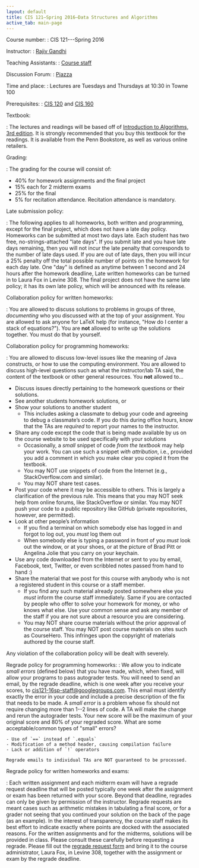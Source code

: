 ```yaml
---
layout: default
title: CIS 121—Spring 2016—Data Structures and Algorithms
active_tab: main-page
---
```


Course number:
: CIS 121---Spring 2016

Instructor:
: [Rajiv Gandhi](mailto:rajivg100@gmail.com)

Teaching Assistants:
: [Course staff](staff.html)

Discussion Forum:
: [Piazza](https://piazza.com/upenn/spring2016/cis121/)

Time and place:
: Lectures are Tuesdays and Thursdays at 10:30 in Towne 100

Prerequisites:
: [CIS 120](http://www.seas.upenn.edu/~cis120/) and [CIS 160](http://www.thepigeonholeprinciple.com)

Textbook:

: The lectures and readings will be based off of
[Introduction to Algorithms, 3rd edition](http://www.amazon.com/Introduction-Algorithms-3rd-Thomas-Cormen/dp/0262033844/).
It is strongly recommended that you buy this textbook for the readings. It is available from the Penn Bookstore, as well as various online retailers.

Grading:

: The grading for the course will consist of:

* 40% for homework assignments and the final project
* 15% each for 2 midterm exams
* 25% for the final
* 5% for recitation attendance. Recitation attendance is mandatory.

Late submission policy:

: The following applies to all homeworks, both written and programming, except
for the final project, which does not have a late day policy. Homeworks can be
submitted at most two days late. Each student has two free, no-strings-attached
"late days". If you submit late and you have late days remaining, then you will
not incur the late penalty that corresponds to the number of late days used. If
you are out of late days, then you will incur a 25% penalty off the total
possible number of points on the homework for each day late. One "day" is
defined as anytime between 1 second and 24 hours after the homework deadline,
Late written homeworks can be turned in to Laura Fox in Levine 308. The final
project does not have the same late policy; it has its own late policy, which
will be announced with its release.

Collaboration policy for written homeworks:

: You are allowed to discuss solutions to problems in groups of three,
*documenting* who you discussed with at the top of your assignment. You are
allowed to ask anyone for LaTeX help (for instance, "How do I center a stack of
equations?"). You are **not** allowed to write up the solutions together. You
must do that by yourself.

Collaboration policy for programming homeworks:

: You are allowed to discuss low-level issues like the meaning of Java
 constructs, or how to use the computing environment. You are allowed to discuss
 high-level questions such as what the instructor/lab TA said, the content of
 the textbook or other general resources. You **not** allowed to...

-   Discuss issues directly pertaining to the homework questions or
    their solutions.
-   See another students homework solutions, or
-   Show your solutions to another student
    -   This includes asking a classmate to debug your code and agreeing
        to debug a classmate’s code. If you do this during office hours,
        know that the TAs are *required* to report your names to the
        instructor.
-   Share any code except the code that is being made available by us on
    the course website to be used specifically with your solutions
    -   Occasionally, a *small* snippet of code *from the textbook* may help
        your work. You can use such a snippet *with attribution*, i.e.,
        provided you add a comment in which you make clear you copied it
        from the textbook.
    -   You may NOT use snippets of code from the Internet (e.g.,
        StackOverflow.com and similar).
    -   You may NOT share test cases.
-   Post your code where it may be accessible to others. This is largely a
    clarification of the previous rule. This means that you may NOT seek help
    from online forums, like StackOverflow or similar. You may NOT push your
    code to a public repository like GitHub (private repositories, however, are
    permitted).
-   Look at other people’s information
    -   If you find a terminal on which somebody else has logged in and
        forgot to log out, you *must* log them out
    -   When somebody else is typing a password in front of you *must*
        look out the window, or at your shoes, or at the picture of Brad
        Pitt or Angelina Jolie that you carry on your keychain.
-   Use any code downloaded from the Internet or sent to you by email,
    Facebook, text, Twitter, or even scribbled notes passed from hand to
    hand :)
-   Share the material that we post for this course with anybody who is
    not a registered student in this course or a staff member.
    -   If you find any such material already posted somewhere else you
        *must* inform the course staff immediately. Same if you are
        contacted by people who offer to solve your homework for money,
        or who knows what else. Use your common sense and ask any member
        of the staff if you are not sure about a resource you are
        considering.
    -   You may NOT share course materials without the prior approval of the
        course staff. You may NOT post course materials on sites such as
        CourseHero. This infringes upon the copyright of materials authored by
        the course staff.

Any violation of the collaboration policy will be dealt with severely.

Regrade policy for programming homeworks:
: We allow you to indicate *small errors* (defined below) that you have made,
    which, when fixed, will allow your programs to pass autograder tests. You
    will need to send an email, by the regrade deadline, which is one week after
    you receive your scores, to
    [cis121-16sp-staff@googlegroups.com](mailto:cis121-16sp-staff@googlegroups.com).
    This email must identify exactly the error in your code and include a
    precise description of the fix that needs to be made. A *small error* is a
    problem whose fix should not require changing more than 1--2 lines of code.
    A TA will make the change and rerun the autograder tests. Your new score
    will be the maximum of your original score and 80% of your regraded score.
    What are some acceptable/common types of "small" errors?

    - Use of `==` instead of `.equals`
    - Modification of a method header, causing compilation failure
    - Lack or addition of `!` operators

    Regrade emails to individual TAs are NOT guaranteed to be processed.


Regrade policy for written homeworks and exams:

: Each written assignment and each midterm exam will have a regrade request
deadline that will be posted typically one week after the assignment or exam has
been returned with your score. Beyond that deadline, regrades can only be given
by permission of the instructor. Regrade requests are meant cases such as
arithmetic mistakes in tabulating a final score, or for a grader not seeing that
you continued your solution on the back of the page (as an example). In the
interest of transparency, the course staff makes its best effort to indicate
exactly where points are docked with the associated reasons. For the written
assignments and for the midterms, solutions will be provided in class. Please
consult these carefully before requesting a regrade. Please fill out the
[regrade request form](content/hws/regrade_request_16sp.pdf) and bring it to the
course administrator, Laura Fox, in Levine 308, together with the assignment or
exam by the regrade deadline.

